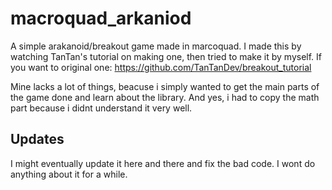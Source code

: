 # macroquad_arkaniod
A simple arakanoid/breakout game made in marcoquad. I made this by watching TanTan's tutorial on making one, then tried to make it by myself. If you want to original one:
https://github.com/TanTanDev/breakout_tutorial

Mine lacks a lot of things, beacuse i simply wanted to get the main parts of the game done and learn about the library.
And yes, i had to copy the math part because i didnt understand it very well.

## Updates
I might eventually update it here and there and fix the bad code. I wont do anything about it for a while.
